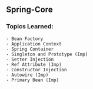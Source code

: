## Spring-Core
### Topics Learned:
    - Bean Factory
    - Application Context
    - Spring Container
    - Singleton and Prototype (Imp)
    - Setter Injection
    - Ref Attribute (Imp)
    - Constructor Injection
    - Autowire (Imp)
    - Primary Bean (Imp)